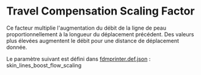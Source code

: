 # Travel Compensation Scaling Factor

Ce facteur multiplie l'augmentation du débit de la ligne de peau proportionnellement à la longueur du déplacement précédent. Des valeurs plus élevées augmentent le débit pour une distance de déplacement donnée.

Le paramètre suivant est défini dans [fdmprinter.def.json](https://github.com/smartavionics/Cura/blob/mb-master/resources/definitions/fdmprinter.def.json) : skin_lines_boost_flow_scaling

